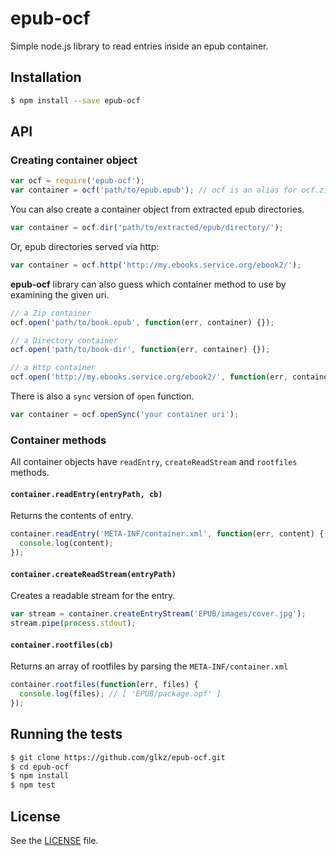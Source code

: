 # epub-ocf

Simple node.js library to read entries inside an epub container.


## Installation
```sh
$ npm install --save epub-ocf
```


## API

### Creating container object

```javascript
var ocf = require('epub-ocf');
var container = ocf('path/to/epub.epub'); // ocf is an alias for ocf.zip
```

You can also create a container object from extracted epub directories.

```javascript
var container = ocf.dir('path/to/extracted/epub/directory/');
```

Or, epub directories served via http:

```javascript
var container = ocf.http('http://my.ebooks.service.org/ebook2/');
```


**epub-ocf** library can also guess which container method to use by examining the given uri.

```javascript
// a Zip container
ocf.open('path/to/book.epub', function(err, container) {}); 

// a Directory container
ocf.open('path/to/book-dir', function(err, container) {});

// a Http container
ocf.open('http://my.ebooks.service.org/ebook2/', function(err, container) {});
```

There is also a ```sync``` version of ```open``` function.
```javascript
var container = ocf.openSync('your container uri');
```


### Container methods

All container objects have ```readEntry```, ```createReadStream``` and ```rootfiles``` methods.

#### ```container.readEntry(entryPath, cb)```

Returns the contents of entry.

```javascript
container.readEntry('META-INF/container.xml', function(err, content) {
  console.log(content);
});
```


#### ```container.createReadStream(entryPath)```

Creates a readable stream for the entry.
```javascript
var stream = container.createEntryStream('EPUB/images/cover.jpg');
stream.pipe(process.stdout);
```


#### ```container.rootfiles(cb)```

Returns an array of rootfiles by parsing the ```META-INF/container.xml```

```javascript
container.rootfiles(function(err, files) {
  console.log(files); // [ 'EPUB/package.opf' ]
});
```



## Running the tests
```sh
$ git clone https://github.com/glkz/epub-ocf.git
$ cd epub-ocf
$ npm install
$ npm test
```


## License
See the [LICENSE](./LICENSE) file.
